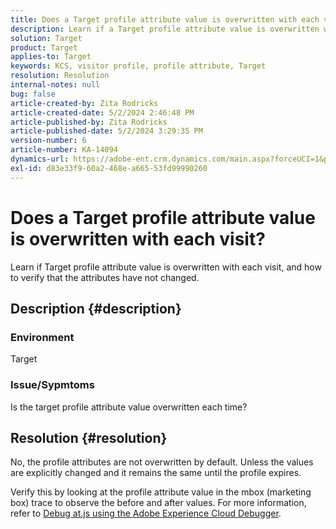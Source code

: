 ```yaml
---
title: Does a Target profile attribute value is overwritten with each visit?
description: Learn if a Target profile attribute value is overwritten with each visit.
solution: Target
product: Target
applies-to: Target
keywords: KCS, visitor profile, profile attribute, Target
resolution: Resolution
internal-notes: null
bug: false
article-created-by: Zita Rodricks
article-created-date: 5/2/2024 2:46:48 PM
article-published-by: Zita Rodricks
article-published-date: 5/2/2024 3:29:35 PM
version-number: 6
article-number: KA-14094
dynamics-url: https://adobe-ent.crm.dynamics.com/main.aspx?forceUCI=1&pagetype=entityrecord&etn=knowledgearticle&id=0f45e3c8-9208-ef11-9f8a-6045bd026dc7
exl-id: d83e33f9-60a2-468e-a665-53fd99990260
---
```

# Does a Target profile attribute value is overwritten with each visit?


Learn if Target profile attribute value is overwritten with each visit, and how to verify that the attributes have not changed.

## Description {#description}


### Environment

Target

### Issue/Sypmtoms

Is the target profile attribute value overwritten each time?


## Resolution {#resolution}


No, the profile attributes are not overwritten by default. Unless the values are explicitly changed and it remains the same until the profile expires.

Verify this by looking at the profile attribute value in the mbox (marketing box) trace to observe the before and after values. For more information, refer to [Debug at.js using the Adobe Experience Cloud Debugger](https://developer.adobe.com/target/implement/client-side/target-debugging-atjs/target-debugging-atjs/).
